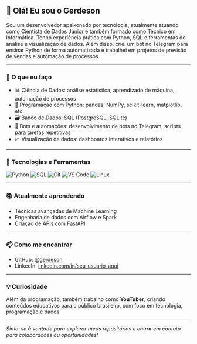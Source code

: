 ## 👋 Olá! Eu sou o Gerdeson

Sou um desenvolvedor apaixonado por tecnologia, atualmente atuando como Cientista de Dados Júnior e também formado como Técnico em Informática. Tenho experiência prática com Python, SQL e ferramentas de análise e visualização de dados. Além disso, criei um bot no Telegram para ensinar Python de forma automatizada e trabalhei em projetos de previsão de vendas e automação de processos.

---

### 💼 O que eu faço
- 📊 Ciência de Dados: análise estatística, aprendizado de máquina, automação de processos
- 🐍 Programação com Python: pandas, NumPy, scikit-learn, matplotlib, etc.
- 🗃️ Banco de Dados: SQL (PostgreSQL, SQLite)
- 🤖 Bots e automações: desenvolvimento de bots no Telegram, scripts para tarefas repetitivas
- 📈 Visualização de dados: dashboards interativos e relatórios

---

### 🚀 Tecnologias e Ferramentas
![Python](https://img.shields.io/badge/-Python-333?style=flat&logo=python)
![SQL](https://img.shields.io/badge/-SQL-333?style=flat&logo=postgresql)
![Git](https://img.shields.io/badge/-Git-333?style=flat&logo=git)
![VS Code](https://img.shields.io/badge/-VS%20Code-333?style=flat&logo=visual-studio-code)
![Linux](https://img.shields.io/badge/-Linux-333?style=flat&logo=linux)

---

### 📚 Atualmente aprendendo
- Técnicas avançadas de Machine Learning
- Engenharia de dados com Airflow e Spark
- Criação de APIs com FastAPI

---

### 📫 Como me encontrar
- GitHub: [@gerdeson](https://github.com/gerdeson)
- LinkedIn: [linkedin.com/in/seu-usuario-aqui](https://www.linkedin.com)

---

### 💡 Curiosidade
Além da programação, também trabalho como **YouTuber**, criando conteúdos educativos para o público brasileiro, com foco em tecnologia, programação e dados.

---

_Sinta-se à vontade para explorar meus repositórios e entrar em contato para colaborações ou oportunidades!_
